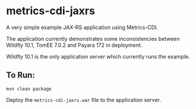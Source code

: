 # metrics-cdi-jaxrs

A very simple example JAX-RS application using Metrics-CDI.

The application currently demonstrates some inconsistencies between Wildfly 10.1, TomEE 7.0.2 and Payara 172 in deployment.

Wildfly 10.1 is the only application server which currently runs the example.

## To Run:

`mvn clean package`

Deploy the `metrics-cdi-jaxrs.war` file to the application server.
